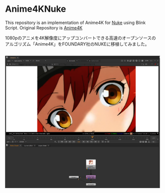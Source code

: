 # Anime4KNuke

This repository is an implementation of Anime4K for [Nuke](https://www.foundry.com/ja/products/nuke) using Blink Script.
Original Repository is [Anime4K](https://github.com/bloc97/Anime4K)

1080pのアニメを4K解像度にアップコンバートできる高速のオープンソースのアルゴリズム「Anime4K」をFOUNDARY社のNUKEに移植してみました。

![](./images/Anime4k_nuke_fig1.PNG)
---
